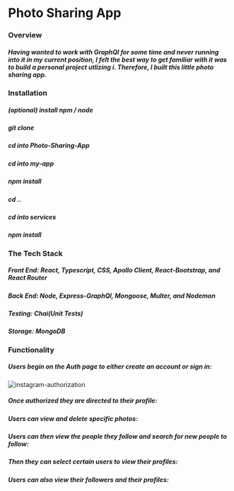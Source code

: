 # Photo Sharing App

### Overview
##### Having wanted to work with GraphQl for some time and never running into it in my current position, I felt the best way to get familiar with it was to build a personal project utlizing i. Therefore, I built this little photo sharing app. 

### Installation
##### (optional) install npm / node
##### git clone
##### cd into Photo-Sharing-App
##### cd into my-app
##### npm install
##### cd ..
##### cd into services
##### npm install

### The Tech Stack
##### Front End: React, Typescript, CSS, Apollo Client, React-Bootstrap, and React Router
##### Back End: Node, Express-GraphQl, Mongoose, Multer, and Nodemon
##### Testing: Chai(Unit Tests)
##### Storage: MongoDB

### Functionality
##### Users begin on the Auth page to either create an account or sign in:
![instagram-authorization](https://user-images.githubusercontent.com/40578449/122794353-001d7500-d271-11eb-9bc5-0ec8d37ba6b6.PNG)
##### Once authorized they are directed to their profile:
##### Users can view and delete specific photos:
##### Users can then view the people they follow and search for new people to follow:
##### Then they can select certain users to view their profiles:
##### Users can also view their followers and their profiles:
